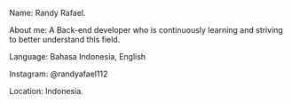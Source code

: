 Name: Randy Rafael.

About me: A Back-end developer who is continuously learning and striving to better understand this field.

Language: Bahasa Indonesia, English 

Instagram: @randyafael112

Location: Indonesia.

<!---
RanR112/RanR112 is a ✨ special ✨ repository because its `README.md` (this file) appears on your GitHub profile.
You can click the Preview link to take a look at your changes.
--->
